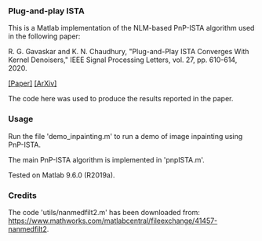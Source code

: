 
### Plug-and-play ISTA

This is a Matlab implementation of the NLM-based PnP-ISTA algorithm used in the following paper:

R. G. Gavaskar and K. N. Chaudhury, "Plug-and-Play ISTA Converges With Kernel Denoisers," IEEE Signal Processing Letters, vol. 27, pp. 610-614, 2020.

[[Paper]](https://ieeexplore.ieee.org/document/9064581)
[[ArXiv]](https://arxiv.org/abs/2004.03145)

The code here was used to produce the results reported in the paper.

### Usage
Run the file 'demo_inpainting.m' to run a demo of image inpainting using PnP-ISTA.

The main PnP-ISTA algorithm is implemented in 'pnpISTA.m'.

Tested on Matlab 9.6.0 (R2019a).

### Credits
The code 'utils/nanmedfilt2.m' has been downloaded from: https://www.mathworks.com/matlabcentral/fileexchange/41457-nanmedfilt2.


